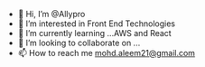 - 👋 Hi, I’m @Allypro
- 👀 I’m interested in Front End Technologies
- 🌱 I’m currently learning ...AWS and React
- 💞️ I’m looking to collaborate on ...
- 📫 How to reach me mohd.aleem21@gmail.com

<!---
Allypro/Allypro is a ✨ special ✨ repository because its `README.md` (this file) appears on your GitHub profile.
You can click the Preview link to take a look at your changes.
--->
